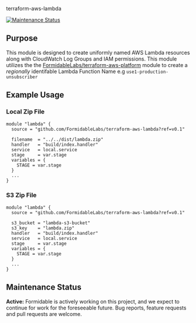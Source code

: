 terraform-aws-lambda

[![Maintenance Status][maintenance-image]](#maintenance-status)

## Purpose

This module is designed to create uniformly named AWS Lambda resources along with CloudWatch Log Groups and IAM permissions. This module utilizes the the [FormidableLabs/terraform-aws-platform](https://github.com/FormidableLabs/terraform-aws-platform) module to create a _regionally_ identifable Lambda Function Name e.g `use1-production-unsubscriber`

## Example Usage

### Local Zip File

```
module "lambda" {
  source = "github.com/FormidableLabs/terraform-aws-lambda?ref=v0.1"

  filename  = "../../dist/lambda.zip"
  handler   = "build/index.handler"
  service   = local.service
  stage     = var.stage
  variables = {
    STAGE = var.stage
  }
  ...
}
```

### S3 Zip File

```
module "lambda" {
  source = "github.com/FormidableLabs/terraform-aws-lambda?ref=v0.1"

  s3_bucket = "lambda-s3-bucket"
  s3_key    = "lambda.zip"
  handler   = "build/index.handler"
  service   = local.service
  stage     = var.stage
  variables = {
    STAGE = var.stage
  }
  ...
}
```

[maintenance-image]: https://img.shields.io/badge/maintenance-active-green.svg?color=brightgreen&style=flat

## Maintenance Status

**Active:** Formidable is actively working on this project, and we expect to continue for work for the foreseeable future. Bug reports, feature requests and pull requests are welcome.

